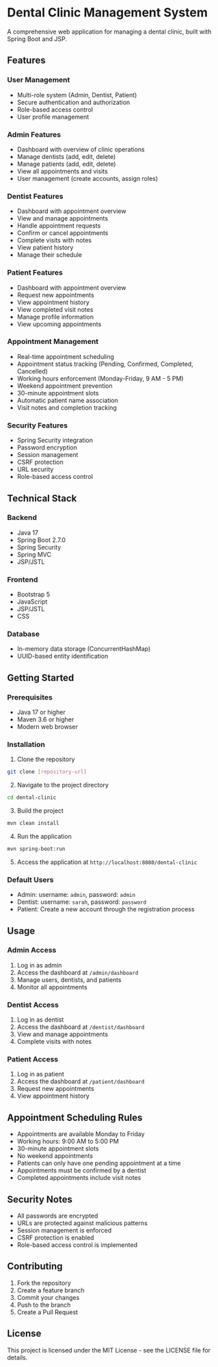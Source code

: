 # Dental Clinic Management System

A comprehensive web application for managing a dental clinic, built with Spring Boot and JSP.

## Features

### User Management
- Multi-role system (Admin, Dentist, Patient)
- Secure authentication and authorization
- Role-based access control
- User profile management

### Admin Features
- Dashboard with overview of clinic operations
- Manage dentists (add, edit, delete)
- Manage patients (add, edit, delete)
- View all appointments and visits
- User management (create accounts, assign roles)

### Dentist Features
- Dashboard with appointment overview
- View and manage appointments
- Handle appointment requests
- Confirm or cancel appointments
- Complete visits with notes
- View patient history
- Manage their schedule

### Patient Features
- Dashboard with appointment overview
- Request new appointments
- View appointment history
- View completed visit notes
- Manage profile information
- View upcoming appointments

### Appointment Management
- Real-time appointment scheduling
- Appointment status tracking (Pending, Confirmed, Completed, Cancelled)
- Working hours enforcement (Monday-Friday, 9 AM - 5 PM)
- Weekend appointment prevention
- 30-minute appointment slots
- Automatic patient name association
- Visit notes and completion tracking

### Security Features
- Spring Security integration
- Password encryption
- Session management
- CSRF protection
- URL security
- Role-based access control

## Technical Stack

### Backend
- Java 17
- Spring Boot 2.7.0
- Spring Security
- Spring MVC
- JSP/JSTL

### Frontend
- Bootstrap 5
- JavaScript
- JSP/JSTL
- CSS

### Database
- In-memory data storage (ConcurrentHashMap)
- UUID-based entity identification

## Getting Started

### Prerequisites
- Java 17 or higher
- Maven 3.6 or higher
- Modern web browser

### Installation
1. Clone the repository
```bash
git clone [repository-url]
```

2. Navigate to the project directory
```bash
cd dental-clinic
```

3. Build the project
```bash
mvn clean install
```

4. Run the application
```bash
mvn spring-boot:run
```

5. Access the application at `http://localhost:8080/dental-clinic`

### Default Users
- Admin: username: `admin`, password: `admin`
- Dentist: username: `sarah`, password: `password`
- Patient: Create a new account through the registration process

## Usage

### Admin Access
1. Log in as admin
2. Access the dashboard at `/admin/dashboard`
3. Manage users, dentists, and patients
4. Monitor all appointments

### Dentist Access
1. Log in as dentist
2. Access the dashboard at `/dentist/dashboard`
3. View and manage appointments
4. Complete visits with notes

### Patient Access
1. Log in as patient
2. Access the dashboard at `/patient/dashboard`
3. Request new appointments
4. View appointment history

## Appointment Scheduling Rules
- Appointments are available Monday to Friday
- Working hours: 9:00 AM to 5:00 PM
- 30-minute appointment slots
- No weekend appointments
- Patients can only have one pending appointment at a time
- Appointments must be confirmed by a dentist
- Completed appointments include visit notes

## Security Notes
- All passwords are encrypted
- URLs are protected against malicious patterns
- Session management is enforced
- CSRF protection is enabled
- Role-based access control is implemented

## Contributing
1. Fork the repository
2. Create a feature branch
3. Commit your changes
4. Push to the branch
5. Create a Pull Request

## License
This project is licensed under the MIT License - see the LICENSE file for details. 
